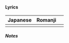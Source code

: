 
#### Lyrics

| Japanese | Romanji |     |
| -------- | ------- | --- |
|          |         |     |
##### Notes
>